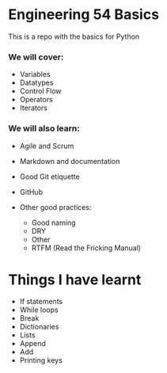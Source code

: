 # Engineering 54 Basics

This is a repo with the basics for Python

### We will cover:
- Variables
- Datatypes
- Control Flow
- Operators
- Iterators

### We will also learn:
- Agile and Scrum
- Markdown and documentation
- Good Git etiquette
- GitHub


- Other good practices:
    - Good naming
    - DRY
    - Other
    - RTFM (Read the Fricking Manual)


# Things I have learnt
- If statements
- While loops
- Break
- Dictionaries
- Lists
- Append
- Add
- Printing keys